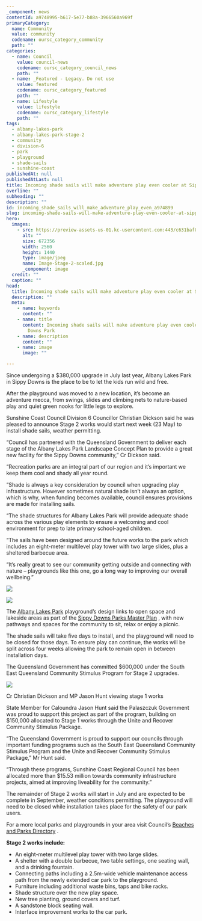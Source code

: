 ```yaml
---
_component: news
contentId: a9748995-b617-5e77-b88a-3966560a969f
primaryCategory:
  name: Community
  value: community
  codename: oursc_category_community
  path: ""
categories:
  - name: Council
    value: council-news
    codename: oursc_category_council_news
    path: ""
  - name: _Featured - Legacy. Do not use
    value: featured
    codename: oursc_category_featured
    path: ""
  - name: Lifestyle
    value: lifestyle
    codename: oursc_category_lifestyle
    path: ""
tags:
  - albany-lakes-park
  - albany-lakes-park-stage-2
  - community
  - division-6
  - park
  - playground
  - shade-sails
  - sunshine-coast
publishedAt: null
publishedAtLast: null
title: Incoming shade sails will make adventure play even cooler at Sippy Downs Park
overline: ""
subheading: ""
description: ""
id: incoming_shade_sails_will_make_adventure_play_even_a974899
slug: incoming-shade-sails-will-make-adventure-play-even-cooler-at-sippy-downs-park
hero:
  images:
    - src: https://preview-assets-us-01.kc-usercontent.com:443/c631baf8-1b46-001f-580c-d0001b68b4a8/7e48eee6-b8ac-42cc-8ff6-c601866454c8/Image-Stage-2-scaled.jpg
      alt: ""
      size: 672356
      width: 2560
      height: 1440
      type: image/jpeg
      name: Image-Stage-2-scaled.jpg
      _component: image
  credit: ""
  caption: ""
head:
  title: Incoming shade sails will make adventure play even cooler at Sippy Downs Park
  description: ""
  meta:
    - name: keywords
      content: ""
    - name: title
      content: Incoming shade sails will make adventure play even cooler at Sippy
        Downs Park
    - name: description
      content: ""
    - name: image
      image: ""

---
```

Since undergoing a $380,000 upgrade in July last year, Albany Lakes Park in Sippy Downs is the place to be to let the kids run wild and free.

After the playground was moved to a new location, it’s become an adventure mecca, from swings, slides and climbing nets to nature-based play and quiet green nooks for little legs to explore.

Sunshine Coast Council Division 6 Councillor Christian Dickson said he was pleased to announce Stage 2 works would start next week (23 May) to install shade sails, weather permitting.  

“Council has partnered with the Queensland Government to deliver each stage of the Albany Lakes Park Landscape Concept Plan to provide a great new facility for the Sippy Downs community,” Cr Dickson said.

“Recreation parks are an integral part of our region and it’s important we keep them cool and shady all year round.

“Shade is always a key consideration by council when upgrading play infrastructure. However sometimes natural shade isn’t always an option, which is why, when funding becomes available, council ensures provisions are made for installing sails.

“The shade structures for Albany Lakes Park will provide adequate shade across the various play elements to ensure a welcoming and cool environment for prep to late primary school-aged children.

“The sails have been designed around the future works to the park which includes an eight-meter multilevel play tower with two large slides, plus a sheltered barbecue area.

“It’s really great to see our community getting outside and connecting with nature – playgrounds like this one, go a long way to improving our overall wellbeing.”

![](https://preview-assets-us-01.kc-usercontent.com:443/c631baf8-1b46-001f-580c-d0001b68b4a8/e1f4c6ff-cd4a-4722-b4f1-758c70832902/Capture-2-1024x770.jpg)

![](https://preview-assets-us-01.kc-usercontent.com:443/c631baf8-1b46-001f-580c-d0001b68b4a8/176edde9-a335-4253-91ae-29c10be1947b/IMG_9745-683x1024.jpg)

The [Albany Lakes Park](https://gallery.sunshinecoast.qld.gov.au/sitecore/content/Global-Content/News/Media-News/Albany-Lakes-Park-Stage-One-10-08-21)
&#x20;playground’s design links to open space and lakeside areas as part of the [Sippy Downs Parks Master Plan](https://www.sunshinecoast.qld.gov.au/Council/Planning-and-Projects/Council-Plans/Sippy-Downs-Parks-Master-Plan)
, with new pathways and spaces for the community to sit, relax or enjoy a picnic.

The shade sails will take five days to install, and the playground will need to be closed for those days. To ensure play can continue, the works will be split across four weeks allowing the park to remain open in between installation days.  

The Queensland Government has committed $600,000 under the South East Queensland Community Stimulus Program for Stage 2 upgrades.

![](https://preview-assets-us-01.kc-usercontent.com:443/c631baf8-1b46-001f-580c-d0001b68b4a8/a395f030-b4d4-4294-8768-ab996a7cf6ca/Albany-Lakes-Park.jpg)

Cr Christian Dickson and MP Jason Hunt viewing stage 1 works

State Member for Caloundra Jason Hunt said the Palaszczuk Government was proud to support this project as part of the program, building on $150,000 allocated to Stage 1 works through the Unite and Recover Community Stimulus Package.

“The Queensland Government is proud to support our councils through important funding programs such as the South East Queensland Community Stimulus Program and the Unite and Recover Community Stimulus Package,” Mr Hunt said.

“Through these programs, Sunshine Coast Regional Council has been allocated more than $15.53 million towards community infrastructure projects, aimed at improving liveability for the community.”

The remainder of Stage 2 works will start in July and are expected to be complete in September, weather conditions permitting. The playground will need to be closed while installation takes place for the safety of our park users.

For a more local parks and playgrounds in your area visit Council’s [Beaches and Parks Directory](https://www.sunshinecoast.qld.gov.au/Experience-Sunshine-Coast/Beaches-and-Parks/Beaches-and-Parks-Directory)
.

**Stage 2 works include:**

*   An eight-meter multilevel play tower with two large slides.
*   A shelter with a double barbecue, two table settings, one seating wall, and a drinking fountain.
*   Connecting paths including a 2.5m-wide vehicle maintenance access path from the newly extended car park to the playground.
*   Furniture including additional waste bins, taps and bike racks.
*   Shade structure over the new play space.
*   New tree planting, ground covers and turf.
*   A sandstone block seating wall.
*   Interface improvement works to the car park.
